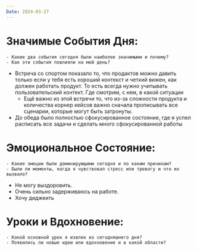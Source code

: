 ```yaml
---
Date: 2024-03-27
---
```



# **Значимые События Дня:**
```
- Какие два события сегодня были наиболее значимыми и почему?
- Как эти события повлияли на мой день?
```
- Встреча со спортом показало то, что продактов можно давить только если у тебя есть хороший контекст и четкий вижен, как должен работать продукт. То есть всегда нужно учитывать пользовательский контект. Где смотрим, с кем, в какой ситуации
	- Ещё важно из этой встречи то, что из-за сложности продукта и количества корнер кейсов важно сначала прописывать все сценарии, которые могут быть затронуты.
- До обеда было полностью сфокусированное состояние, где я успел расписать все задачи и сделать много сфокусированной работы

#  **Эмоциональное Состояние:**
```
- Какие эмоции были доминирующими сегодня и по каким причинам?
- Были ли моменты, когда я чувствовал стресс или тревогу и что их вызвало?
```
- Не могу выздоровить. 
- Очень сильно задерживаюсь на работе. 
- Хочу диджеить

# Уроки и Вдохновение:
```
- Какой основной урок я извлек из сегодняшнего дня?
- Появились ли новые идеи или вдохновение и в какой области?
```

